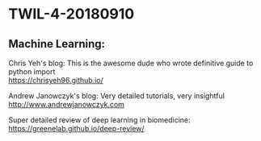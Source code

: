 # TWIL-4-20180910

## Machine Learning:

Chris Yeh's blog:  This is the awesome dude who wrote definitive guide to python import  
https://chrisyeh96.github.io/

Andrew Janowczyk's blog:  Very detailed tutorials, very insightful  
http://www.andrewjanowczyk.com

Super detailed review of deep learning in biomedicine:  
https://greenelab.github.io/deep-review/

